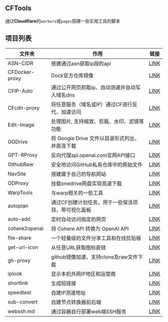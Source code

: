 ## CFTools
通过**Cloudflare**的`workers`或`pages`搭建一些实用工具的脚本

## 项目列表
| 文件夹 | 作用 | 链接 |
| ------ | ----- | ----- |
| ASN-CIDR | 搭建通过asn获取ip段的api | [LINK](https://github.com/JeleonX/CFTools/tree/main/ASN-CIDR) |
| CFDocker-proxy | Dock官方仓库镜像 | [LINK](https://github.com/JeleonX/CFTools/tree/main/CFDocker-proxy) |
| CFIP-Auto | 通过公开网页抓取ip、自动测速并自动写入域名dns | [LINK](https://github.com/JeleonX/CFTools/tree/main/CFIP-Auto) |
| CFcdn-proxy | 将任意服务（域名或IP）通过CF进行反代，加速访问 | [LINK](https://github.com/JeleonX/CFTools/tree/main/CFcdn-proxy) |
| Edit-Image | 处理图片, 支持缩放、剪裁、水印、滤镜等功能 | [LINK](https://github.com/JeleonX/CFTools/tree/main/Edit-Image) |
| GGDrive | 将 Google Drive 文件以目录形式列出，并直连下载 | [LINK](https://github.com/JeleonX/CFTools/tree/main/GGDrive) |
| GPT-RProxy | 反向代理api.openai.com官网API接口 | [LINK](https://github.com/JeleonX/CFTools/tree/main/GPT-RProxy) |
| GithubRaw | 安全地访问GitHub私有仓库中的原始文件 | [LINK](https://github.com/JeleonX/CFTools/tree/main/GithubRaw) |
| NavSite | 搭建属于自己的导航网站 | [LINK](https://github.com/JeleonX/CFTools/tree/main/NavSite) |
| ODProxy | 挂载onedrive网盘实现高速下载 | [LINK](https://github.com/JeleonX/CFTools/tree/main/ODProxy) |
| WarpTools | 与warp相关的一些工具 | [LINK](https://github.com/JeleonX/CFTools/tree/main/WarpTools) |
| aotoplan | 通过CF创建计划任务，用于一些保活项目，带可视化面板 | [LINK](https://github.com/JeleonX/CFTools/tree/main/aotoplan) |
| auto-add | 定时自动访问指定的网页 | [LINK](https://github.com/JeleonX/CFTools/tree/main/auto-add) |
| cohere2openai | 将 Cohere API 转换为 OpenAI API | [LINK](https://github.com/JeleonX/CFTools/tree/main/cohere2openai) |
| file-share | 一个轻量级的文件分享工具和在线剪贴板 | [LINK](https://github.com/JeleonX/CFTools/tree/main/file-share) |
| get-url-icon | 从任意URL获取图标直链 | [LINK](https://github.com/JeleonX/CFTools/tree/main/get-url-icon) |
| gh-proxy | github镜像加速，支持clone及raw文件下载 | [LINK](https://github.com/JeleonX/CFTools/tree/main/gh-proxy) |
| iplook | 显示本机外网IP地区和运营商 | [LINK](https://github.com/JeleonX/CFTools/tree/main/iplook) |
| shortlink | 生成短链接 | [LINK](https://github.com/JeleonX/CFTools/tree/main/shortlink) |
| speedtest | 自建IP测速地址 | [LINK](https://github.com/JeleonX/CFTools/tree/main/speedtest) |
| sub-convert | 自建节点转换器前后端 | [LINK](https://github.com/JeleonX/CFTools/tree/main/sub-convert) |
| webssh.md | 通过容器自行部署web端SSH服务 | [LINK](https://github.com/JeleonX/CFTools/blob/main/webssh.md) |
